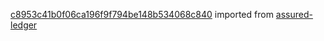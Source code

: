 [c8953c41b0f06ca196f9f794be148b534068c840](https://github.com/insolar/assured-ledger/commit/c8953c41b0f06ca196f9f794be148b534068c840) imported from [assured-ledger](https://github.com/insolar/assured-ledger)
